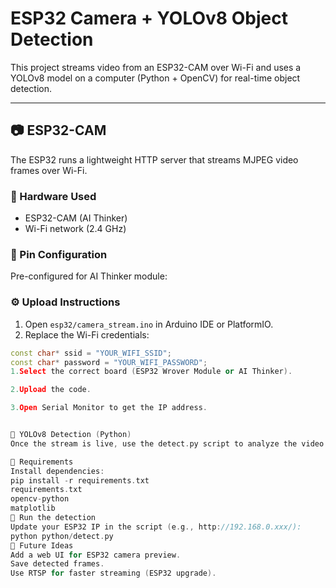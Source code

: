 # ESP32 Camera + YOLOv8 Object Detection

This project streams video from an ESP32-CAM over Wi-Fi and uses a YOLOv8 model on a computer (Python + OpenCV) for real-time object detection.

---

## 📷 ESP32-CAM

The ESP32 runs a lightweight HTTP server that streams MJPEG video frames over Wi-Fi.

### 🔧 Hardware Used
- ESP32-CAM (AI Thinker)
- Wi-Fi network (2.4 GHz)

### 🔌 Pin Configuration
Pre-configured for AI Thinker module:

### ⚙️ Upload Instructions
1. Open `esp32/camera_stream.ino` in Arduino IDE or PlatformIO.
2. Replace the Wi-Fi credentials:
```cpp
const char* ssid = "YOUR_WIFI_SSID";
const char* password = "YOUR_WIFI_PASSWORD";
1.Select the correct board (ESP32 Wrover Module or AI Thinker).

2.Upload the code.

3.Open Serial Monitor to get the IP address.


🧠 YOLOv8 Detection (Python)
Once the stream is live, use the detect.py script to analyze the video feed with Ultralytics YOLOv8.

🧰 Requirements
Install dependencies:
pip install -r requirements.txt
requirements.txt
opencv-python
matplotlib
🎯 Run the detection
Update your ESP32 IP in the script (e.g., http://192.168.0.xxx/):
python python/detect.py
🚀 Future Ideas
Add a web UI for ESP32 camera preview.
Save detected frames.
Use RTSP for faster streaming (ESP32 upgrade).
